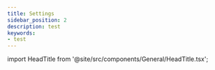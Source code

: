 ```yaml
---
title: Settings
sidebar_position: 2
description: test
keywords:
- test
---
```


import HeadTitle from '@site/src/components/General/HeadTitle.tsx';

<HeadTitle title="Settings | OpenBB Terminal Pro Docs" />
